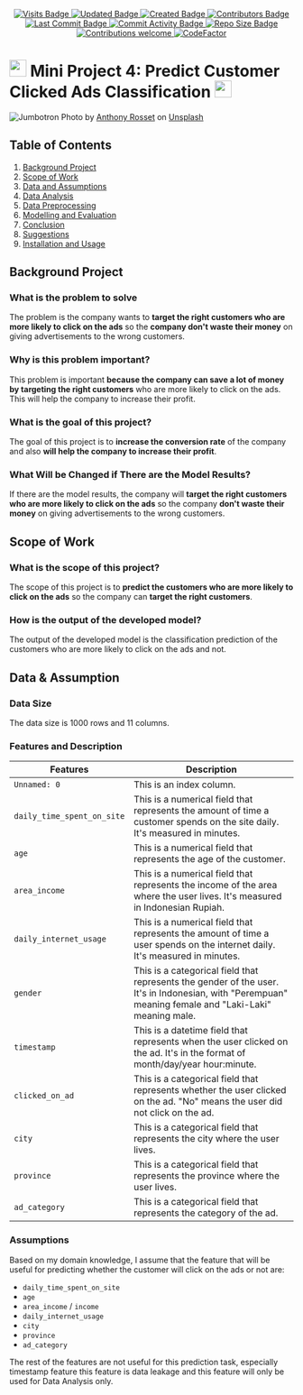 <p align="center">
  <a href="#">
    <img src="https://badges.pufler.dev/visits/azaryasph/Predict-Customer-Clicked-Ads-Classification-By-Using-Machine-Learning" alt="Visits Badge">
    <img src="https://badges.pufler.dev/updated/azaryasph/Predict-Customer-Clicked-Ads-Classification-By-Using-Machine-Learning" alt="Updated Badge">
    <img src="https://badges.pufler.dev/created/azaryasph/Predict-Customer-Clicked-Ads-Classification-By-Using-Machine-Learning" alt="Created Badge">
    <img src="https://img.shields.io/github/contributors/azaryasph/Predict-Customer-Clicked-Ads-Classification-By-Using-Machine-Learning" alt="Contributors Badge">
    <img src="https://img.shields.io/github/last-commit/azaryasph/Predict-Customer-Clicked-Ads-Classification-By-Using-Machine-Learning" alt="Last Commit Badge">
    <img src="https://img.shields.io/github/commit-activity/m/azaryasph/Predict-Customer-Clicked-Ads-Classification-By-Using-Machine-Learning" alt="Commit Activity Badge">
    <img src="https://img.shields.io/github/repo-size/azaryasph/Predict-Customer-Clicked-Ads-Classification-By-Using-Machine-Learning" alt="Repo Size Badge">
    <img src="https://img.shields.io/badge/contributions-welcome-orange.svg" alt="Contributions welcome">
    <img src="https://www.codefactor.io/repository/github/azaryasph/Predict-Customer-Clicked-Ads-Classification-By-Using-Machine-Learning" alt="CodeFactor"/>
  </a>
</p>

# <img src="https://yt3.googleusercontent.com/ytc/AIdro_n0EO16H6Cu5os9ZOOP1_BsmeruHYlmlOcToYvI=s900-c-k-c0x00ffffff-no-rj" width="30"> Mini Project 4: Predict Customer Clicked Ads Classification <img src="https://yt3.googleusercontent.com/ytc/AIdro_n0EO16H6Cu5os9ZOOP1_BsmeruHYlmlOcToYvI=s900-c-k-c0x00ffffff-no-rj" width="30">

![Jumbotron](https://images.unsplash.com/photo-1541535650810-10d26f5c2ab3?q=80&w=1776&auto=format&fit=crop&ixlib=rb-4.0.3&ixid=M3wxMjA3fDB8MHxwaG90by1wYWdlfHx8fGVufDB8fHx8fA%3D%3D)
Photo by [Anthony Rosset](https://unsplash.com/@anthonyrosset?utm_content=creditCopyText&utm_medium=referral&utm_source=unsplash) on [Unsplash](https://unsplash.com/photos/group-of-people-walking-near-high-rise-buildings-5r5554u-mHo?utm_content=creditCopyText&utm_medium=referral&utm_source=unsplash)

  
## Table of Contents
1. [Background Project](#Bacgkrpund-Project)
2. [Scope of Work](#Scope-of-Work)
3. [Data and Assumptions](#Data-and-Assumptions)
4. [Data Analysis](#Data-Analysis)
5. [Data Preprocessing](#Data-Preprocessing)
5. [Modelling and Evaluation](#Modelling-and-Evaluation)
6. [Conclusion](#Conclusion)
7. [Suggestions](#Suggestions)
8. [Installation and Usage](#Installation-and-Usage)

## Background Project
### What is the problem to solve
The problem is the company wants to **target the right customers who are more likely to click on the ads** so the **company don't waste their money** on giving advertisements to the wrong customers.

### Why is this problem important?
This problem is important **because the company can save a lot of money by targeting the right customers** who are more likely to click on the ads. This will help the company to increase their profit.

### What is the goal of this project?
The goal of this project is to **increase the conversion rate** of the company and also **will help the company to increase their profit**.

### What Will be Changed if There are the Model Results?
If there are the model results, the company will **target the right customers who are more likely to click on the ads** so the company **don't waste their money** on giving advertisements to the wrong customers.

## Scope of Work
### What is the scope of this project?
The scope of this project is to **predict the customers who are more likely to click on the ads** so the company can **target the right customers**.

### How is the output of the developed model?
The output of the developed model is the classification prediction of the customers who are more likely to click on the ads and not.

## Data & Assumption
### Data Size
The data size is 1000 rows and 11 columns.

### Features and Description
Features | Description
--- | ---
`Unnamed: 0` | This is an index column.
`daily_time_spent_on_site` | This is a numerical field that represents the amount of time a customer spends on the site daily. It's measured in minutes. 
`age` | This is a numerical field that represents the age of the customer.
`area_income` | This is a numerical field that represents the income of the area where the user lives. It's measured in Indonesian Rupiah.
`daily_internet_usage` | This is a numerical field that represents the amount of time a user spends on the internet daily. It's measured in minutes.
`gender` | This is a categorical field that represents the gender of the user. It's in Indonesian, with "Perempuan" meaning female and "Laki-Laki" meaning male.
`timestamp` | This is a datetime field that represents when the user clicked on the ad. It's in the format of month/day/year hour:minute.
`clicked_on_ad` | This is a categorical field that represents whether the user clicked on the ad. "No" means the user did not click on the ad.
`city` | This is a categorical field that represents the city where the user lives.
`province` | This is a categorical field that represents the province where the user lives.
`ad_category` | This is a categorical field that represents the category of the ad.

### Assumptions
Based on my domain knowledge, I assume that the feature that will be useful for predicting whether the customer will click on the ads or not are:
- `daily_time_spent_on_site`
- `age`
- `area_income` / `income`
- `daily_internet_usage`
- `city`
- `province`
- `ad_category`

The rest of the features are not useful for this prediction task, especially timestamp feature this feature is data leakage and this feature will only be used for Data Analysis only.


